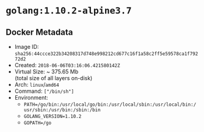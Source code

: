 # `golang:1.10.2-alpine3.7`

## Docker Metadata

- Image ID: `sha256:44ccce322b34208317d748e998212cd677c16f1a58c2ff5e59578ca1f79272d2`
- Created: `2018-06-06T03:16:06.421580142Z`
- Virtual Size: ~ 375.65 Mb  
  (total size of all layers on-disk)
- Arch: `linux`/`amd64`
- Command: `["/bin/sh"]`
- Environment:
  - `PATH=/go/bin:/usr/local/go/bin:/usr/local/sbin:/usr/local/bin:/usr/sbin:/usr/bin:/sbin:/bin`
  - `GOLANG_VERSION=1.10.2`
  - `GOPATH=/go`
